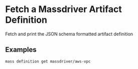 # Fetch a Massdriver Artifact Definition

Fetch and print the JSON schema formatted artifact definition

## Examples

```shell
mass definition get massdriver/aws-vpc
```
